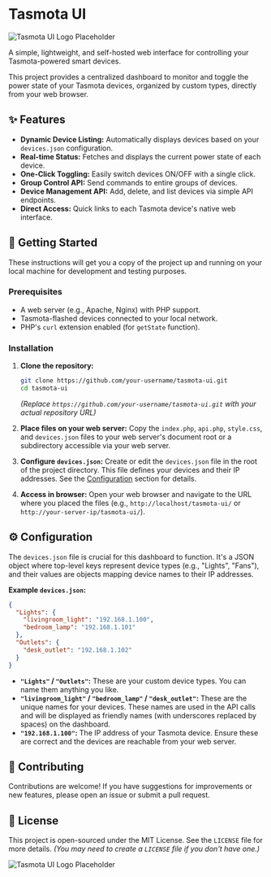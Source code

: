 # Tasmota UI

![Tasmota UI Logo Placeholder](https://i.imgur.com/1X18YVf.png)

A simple, lightweight, and self-hosted web interface for controlling your Tasmota-powered smart devices.

This project provides a centralized dashboard to monitor and toggle the power state of your Tasmota devices, organized by custom types, directly from your web browser.

## ✨ Features

*   **Dynamic Device Listing:** Automatically displays devices based on your `devices.json` configuration.
*   **Real-time Status:** Fetches and displays the current power state of each device.
*   **One-Click Toggling:** Easily switch devices ON/OFF with a single click.
*   **Group Control API:** Send commands to entire groups of devices.
*   **Device Management API:** Add, delete, and list devices via simple API endpoints.
*   **Direct Access:** Quick links to each Tasmota device's native web interface.

## 🚀 Getting Started

These instructions will get you a copy of the project up and running on your local machine for development and testing purposes.

### Prerequisites

*   A web server (e.g., Apache, Nginx) with PHP support.
*   Tasmota-flashed devices connected to your local network.
*   PHP's `curl` extension enabled (for `getState` function).

### Installation

1.  **Clone the repository:**
    ```bash
    git clone https://github.com/your-username/tasmota-ui.git
    cd tasmota-ui
    ```
    *(Replace `https://github.com/your-username/tasmota-ui.git` with your actual repository URL)*

2.  **Place files on your web server:**
    Copy the `index.php`, `api.php`, `style.css`, and `devices.json` files to your web server's document root or a subdirectory accessible via your web server.

3.  **Configure `devices.json`:**
    Create or edit the `devices.json` file in the root of the project directory. This file defines your devices and their IP addresses. See the [Configuration](#-configuration) section for details.

4.  **Access in browser:**
    Open your web browser and navigate to the URL where you placed the files (e.g., `http://localhost/tasmota-ui/` or `http://your-server-ip/tasmota-ui/`).

## ⚙️ Configuration

The `devices.json` file is crucial for this dashboard to function. It's a JSON object where top-level keys represent device types (e.g., "Lights", "Fans"), and their values are objects mapping device names to their IP addresses.

**Example `devices.json`:**

```json
{
  "Lights": {
    "livingroom_light": "192.168.1.100",
    "bedroom_lamp": "192.168.1.101"
  },
  "Outlets": {
    "desk_outlet": "192.168.1.102"
  }
}
```

*   **`"Lights"` / `"Outlets"`:** These are your custom device types. You can name them anything you like.
*   **`"livingroom_light"` / `"bedroom_lamp"` / `"desk_outlet"`:** These are the unique names for your devices. These names are used in the API calls and will be displayed as friendly names (with underscores replaced by spaces) on the dashboard.
*   **`"192.168.1.100"`:** The IP address of your Tasmota device. Ensure these are correct and the devices are reachable from your web server.

## 🤝 Contributing

Contributions are welcome! If you have suggestions for improvements or new features, please open an issue or submit a pull request.

## 📄 License

This project is open-sourced under the MIT License. See the `LICENSE` file for more details. *(You may need to create a `LICENSE` file if you don't have one.)*

![Tasmota UI Logo Placeholder](https://i.imgur.com/ju98bYW.png)
